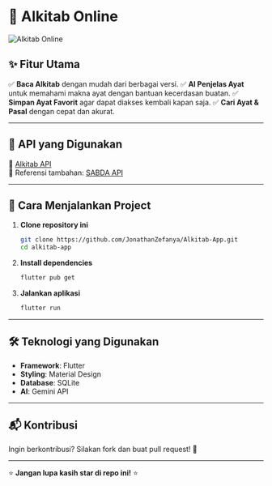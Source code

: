 # 📖 Alkitab Online

![Alkitab Online](https://via.placeholder.com/800x300?text=Alkitab+Online)

## ✨ Fitur Utama

✅ **Baca Alkitab** dengan mudah dari berbagai versi.
✅ **AI Penjelas Ayat** untuk memahami makna ayat dengan bantuan kecerdasan buatan.
✅ **Simpan Ayat Favorit** agar dapat diakses kembali kapan saja.
✅ **Cari Ayat & Pasal** dengan cepat dan akurat.

---

## 📡 API yang Digunakan

🔗 [Alkitab API](https://alkitab-web.vercel.app/api/book/)  
🔗 Referensi tambahan: [SABDA API](https://www.sabda.org)

---

## 🚀 Cara Menjalankan Project

1. **Clone repository ini**
   ```sh
   git clone https://github.com/JonathanZefanya/Alkitab-App.git
   cd alkitab-app
   ```

2. **Install dependencies**
   ```sh
   flutter pub get
   ```

3. **Jalankan aplikasi**
   ```sh
   flutter run
   ```

---

## 🛠 Teknologi yang Digunakan

- **Framework**: Flutter
- **Styling**: Material Design
- **Database**: SQLite
- **AI**: Gemini API

---

## 📬 Kontribusi

Ingin berkontribusi? Silakan fork dan buat pull request! 🚀

---

⭐ **Jangan lupa kasih star di repo ini!** ⭐